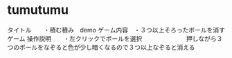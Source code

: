 # tumutumu

タイトル　　・積む積み　demo
ゲーム内容　・３つ以上そろったボールを消すゲーム
操作説明　　・左クリックでボールを選択
　　　　　　　押しながら３つのボールをなぞると色が少し暗くなるので３つ以上なぞると消える
